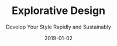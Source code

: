 ---
title: "Explorative Design"
subtitle: "Develop Your Style Rapidly and Sustainably"
description: "This class reveals how to develop your style rapidly and sustainably. Because, as designers, if we're not exploring, our work stagnates. And if we're not exploring sustainably then we get overwhelmed and frustrated."
external_url: https://heyrich.net/explorative-design
date: 2019-01-02
image: "img/explorative-design-thumb.png"
background_color: "#d9d9d9"
categories: ['Graphic Design', 'Illustration']
tags: ['Exploration', 'Adobe Illustrator', 'Play', 'Creative exercises']
type: ['Course']
---
